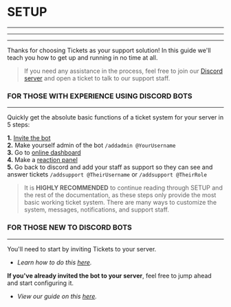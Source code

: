 # SETUP  
***
***
***

Thanks for choosing Tickets as your support solution! In this guide we'll teach you how to get up and running in no time at all.  
  
> If you need any assistance in the process, feel free to join our [Discord server](https://discord.com/invite/VtV3rSk) and open a ticket to talk to our support staff.  

### FOR THOSE WITH EXPERIENCE USING DISCORD BOTS
***
Quickly get the absolute basic functions of a ticket system for your server in 5 steps:

**1.** [Invite the bot](https://invite.ticketsbot.net)   
**2.** Make yourself admin of the bot `/addadmin @YourUsername`  
**3.** Go to [online dashboard](https://panel.ticketsbot.net)  
**4.** Make a [reaction panel](../setup/panels.md)  
**5.** Go back to discord and add your staff as support so they can see and answer tickets `/addsupport @TheirUsername` or `/addsupport @TheirRole` 

> It is **HIGHLY RECOMMENDED** to continue reading through SETUP and the rest of the documentation, as these steps only provide the most basic working ticket system. There are many ways to customize the system, messages, notifications, and support staff.

### FOR THOSE NEW TO DISCORD BOTS
***

You'll need to start by inviting Tickets to your server. 
- *Learn how to do this [here](../setup/invite.md).*

**If you've already invited the bot to your server**, feel free to jump ahead and start configuring it. 
- *View our guide on this [here](../setup/configuration.md).*
